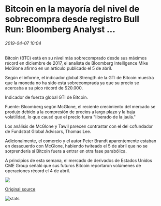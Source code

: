 # Bitcoin en la mayoría del nivel de sobrecompra desde registro Bull Run: Bloomberg Analyst ...

###### 2019-04-07 10:04

Bitcoin (BTC) está en su nivel más sobrecomprado desde sus máximos récord en diciembre de 2017, el analista de Bloomberg Intelligence Mike McGlone afirmó en un artículo publicado el 5 de abril.

Según el informe, el indicador global Strength de la GTI de Bitcoin muestra que la moneda no ha sido esta sobrecomprada ya que su precio se acercaba a su pico récord de $20.000.

Indicador de fuerza global GTI de Bitcoin.

Fuente: Bloomberg según McGlone, el reciente crecimiento del mercado se produjo debido a la compresión de precios a largo plazo y la baja volatilidad, lo que causó que el precio fuera "liberado de la jaula."

Los análisis de McGlone y Tawil parecen contrastar con el del cofundador de Fundstrat Global Advisors, Thomas Lee.

Adicionalmente, el comercio y el autor Peter Brandt aparentemente estaban en desacuerdo con McGlone, habiendo twiteado el 5 de abril que no se sorprendería si Bitcoin fuera a entrar en otra fase parabólica.

A principios de esta semana, el mercado de derivados de Estados Unidos CME Group señaló que sus futuros Bitcoin reportaron volúmenes de operaciones récord el 4 de abril.

![](https://s3.cointelegraph.com/storage/uploads/view/e0564e6732f358391c670ca4995ab05a.png)

[Original source](https://cointelegraph.com/news/bitcoin-at-most-overbought-level-since-record-bull-run-bloomberg-analyst)

![stats](https://c.statcounter.com/11760860/0/a89fa40b/1/ "stats")